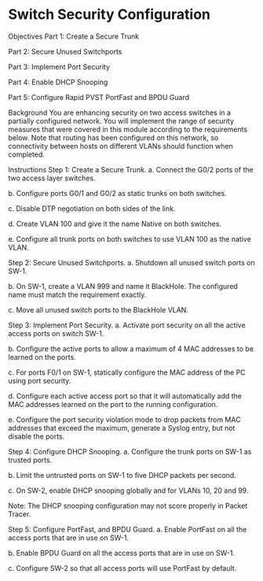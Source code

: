 # Switch Security Configuration

Objectives
Part 1: Create a Secure Trunk

Part 2: Secure Unused Switchports

Part 3: Implement Port Security

Part 4: Enable DHCP Snooping

Part 5: Configure Rapid PVST PortFast and BPDU Guard

Background
You are enhancing security on two access switches in a partially configured network. You will implement the range of security measures that were covered in this module according to the requirements below. Note that routing has been configured on this network, so connectivity between hosts on different VLANs should function when completed.

Instructions
Step 1: Create a Secure Trunk.
a.     Connect the G0/2 ports of the two access layer switches.

b.     Configure ports G0/1 and G0/2 as static trunks on both switches.

c.     Disable DTP negotiation on both sides of the link.

d.     Create VLAN 100 and give it the name Native on both switches.

e.     Configure all trunk ports on both switches to use VLAN 100 as the native VLAN.

Step 2: Secure Unused Switchports.
a.     Shutdown all unused switch ports on SW-1.

b.     On SW-1, create a VLAN 999 and name it BlackHole. The configured name must match the requirement exactly.

c.     Move all unused switch ports to the BlackHole VLAN.

Step 3: Implement Port Security.
a.     Activate port security on all the active access ports on switch SW-1.

b.     Configure the active ports to allow a maximum of 4 MAC addresses to be learned on the ports.

c.     For ports F0/1 on SW-1, statically configure the MAC address of the PC using port security.

d.     Configure each active access port so that it will automatically add the MAC addresses learned on the port to the running configuration.

e.     Configure the port security violation mode to drop packets from MAC addresses that exceed the maximum, generate a Syslog entry, but not disable the ports.

Step 4: Configure DHCP Snooping.
a.     Configure the trunk ports on SW-1 as trusted ports.

b.     Limit the untrusted ports on SW-1 to five DHCP packets per second.

c.     On SW-2, enable DHCP snooping globally and for VLANs 10, 20 and 99.

Note: The DHCP snooping configuration may not score properly in Packet Tracer.

Step 5: Configure PortFast, and BPDU Guard.
a.     Enable PortFast on all the access ports that are in use on SW-1.

b.     Enable BPDU Guard on all the access ports that are in use on SW-1.

c.     Configure SW-2 so that all access ports will use PortFast by default.
